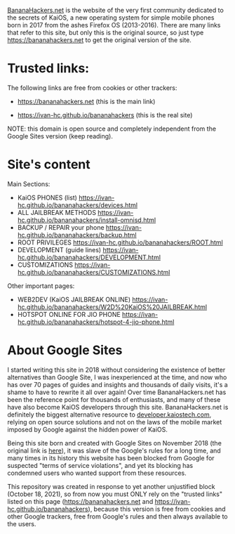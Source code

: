[BananaHackers.net](https://bananahackers.net) is the website of the very first community dedicated to the secrets of KaiOS, a new operating system for simple mobile phones born in 2017 from the ashes Firefox OS (2013-2016). There are many links that refer to this site, but only this is the original source, so just type https://bananahackers.net to get the original version of the site.

# Trusted links:
The following links are free from cookies or other trackers:

 - https://bananahackers.net (this is the main link)
 
 - https://ivan-hc.github.io/bananahackers (this is the real site)
 
NOTE: this domain is open source and completely independent from the Google Sites version (keep reading).

# Site's content
 Main Sections:
 - KaiOS PHONES (list) https://ivan-hc.github.io/bananahackers/devices.html
 - ALL JAILBREAK METHODS https://ivan-hc.github.io/bananahackers/install-omnisd.html
 - BACKUP / REPAIR your phone https://ivan-hc.github.io/bananahackers/backup.html
 - ROOT PRIVILEGES https://ivan-hc.github.io/bananahackers/ROOT.html
 - DEVELOPMENT (guide lines) https://ivan-hc.github.io/bananahackers/DEVELOPMENT.html
 - CUSTOMIZATIONS https://ivan-hc.github.io/bananahackers/CUSTOMIZATIONS.html

 Other important pages:
 - WEB2DEV (KaiOS JAILBREAK ONLINE) https://ivan-hc.github.io/bananahackers/W2D%20KaiOS%20JAILBREAK.html
 - HOTSPOT ONLINE FOR JIO PHONE https://ivan-hc.github.io/bananahackers/hotspot-4-jio-phone.html
 
# About Google Sites
I started writing this site in 2018 without considering the existence of better alternatives than Google Site, I was inexperienced at the time, and now who has over 70 pages of guides and insights and thousands of daily visits, it's a shame to have to rewrite it all over again! Over time BananaHackers.net has been the reference point for thousands of enthusiasts, and many of these have also become KaiOS developers through this site. BananaHackers.net is definitely the biggest alternative resource to [developer.kaiostech.com](https://developer.kaiostech.com), relying on open source solutions and not on the laws of the mobile market imposed by Google against the hidden power of KaiOS.

Being this site born and created with Google Sites on November 2018 (the original link is [here](https://sites.google.com/view/bananahackers)), it was slave of the Google's rules for a long time, and many times in its history this website has been blocked from Google for suspected "terms of service violations", and yet its blocking has condemned users who wanted support from these resources.

This repository was created in response to yet another unjustified block (October 18, 2021), so from now you must ONLY rely on the "trusted links" listed on this page (https://bananahackers.net and https://ivan-hc.github.io/bananahackers), because this version is free from cookies and other Google trackers, free from Google's rules and then always available to the users.
